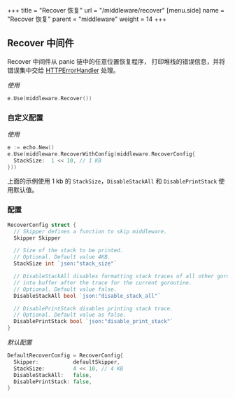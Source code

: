+++
title = "Recover 恢复"
url = "/middleware/recover"
[menu.side]
  name = "Recover 恢复"
  parent = "middleware"
  weight = 14
+++

## Recover 中间件

Recover 中间件从 panic 链中的任意位置恢复程序， 打印堆栈的错误信息，并将错误集中交给 
[HTTPErrorHandler](https://echo.labstack.com/guide/customization#http-error-handler) 处理。

*使用*

```go
e.Use(middleware.Recover())
```

### 自定义配置

*使用*

```go
e := echo.New()
e.Use(middleware.RecoverWithConfig(middleware.RecoverConfig{
  StackSize:  1 << 10, // 1 KB
}))
```

上面的示例使用 1 kb 的 `StackSize`，`DisableStackAll` 和 `DisablePrintStack` 使用默认值。

### 配置

```go
RecoverConfig struct {
  // Skipper defines a function to skip middleware.
  Skipper Skipper

  // Size of the stack to be printed.
  // Optional. Default value 4KB.
  StackSize int `json:"stack_size"`

  // DisableStackAll disables formatting stack traces of all other goroutines
  // into buffer after the trace for the current goroutine.
  // Optional. Default value false.
  DisableStackAll bool `json:"disable_stack_all"`

  // DisablePrintStack disables printing stack trace.
  // Optional. Default value as false.
  DisablePrintStack bool `json:"disable_print_stack"`
}
```

*默认配置*

```go
DefaultRecoverConfig = RecoverConfig{
  Skipper:           defaultSkipper,
  StackSize:         4 << 10, // 4 KB
  DisableStackAll:   false,
  DisablePrintStack: false,
}
```

